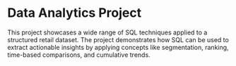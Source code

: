 # Data Analytics Project

This project showcases a wide range of SQL techniques applied to a structured retail dataset. The project demonstrates how SQL can be used to extract actionable insights by applying concepts like segmentation, ranking, time-based comparisons, and cumulative trends.


